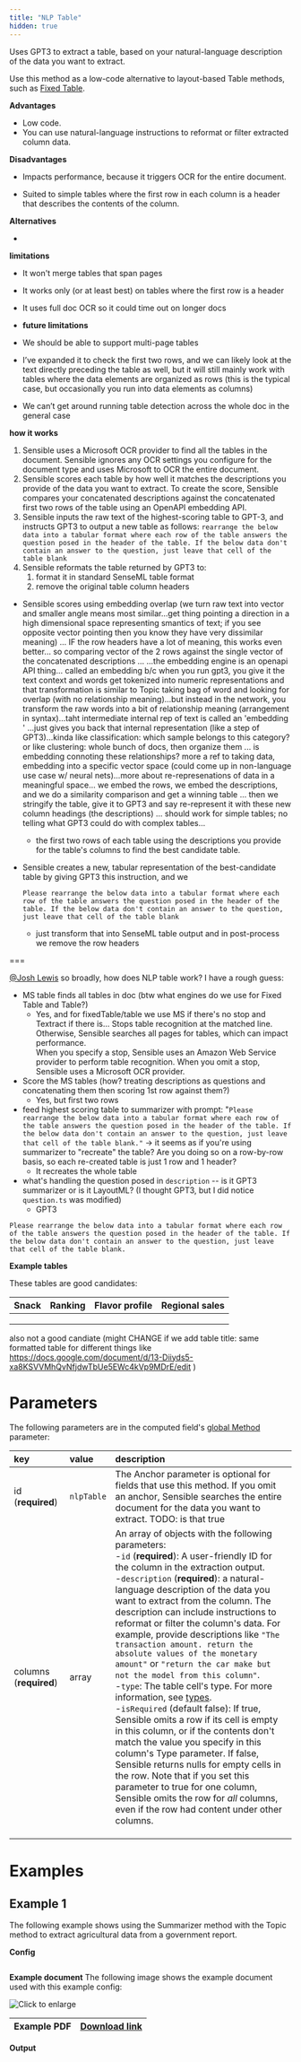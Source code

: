 ```yaml
---
title: "NLP Table"
hidden: true
---
```

Uses GPT3 to extract a table, based on your natural-language description of the data you want to extract.

Use this method as a low-code alternative to layout-based Table methods, such as [Fixed Table](doc:fixed-table).

**Advantages**

- Low code.
- You can use natural-language instructions to reformat or filter extracted column data.

**Disadvantages**

- Impacts performance, because it triggers OCR for the entire document.

- Suited to simple tables where the first row in each column is a header that describes the contents of the column.

**Alternatives**

- 



**limitations**

- It won't merge tables that span pages

- It works only (or at least best) on tables where the first row is a header

- It uses full doc OCR so it could time out on longer docs

- **future limitations**

- We should be able to support multi-page tables

- I’ve expanded it to check the first two rows, and we can likely look at the text directly preceding the table as well, but it will still mainly work with tables where the data elements are organized as rows (this is the typical case, but occasionally you run into data elements as columns)
- We can’t get around running table detection across the whole doc in the general case

**how it works**

1. Sensible uses a Microsoft OCR provider to find all the tables in the document. Sensible ignores any OCR settings you configure for the document type and uses Microsoft to OCR the entire document.
2. Sensible scores each table by how well it matches the descriptions you provide of the data you want to extract. To create the score, Sensible compares your concatenated descriptions against the concatenated first two rows of the table using an OpenAPI embedding API. 
3. Sensible inputs the raw text of the highest-scoring table to GPT-3, and instructs GPT3 to output a new  table as follows:  `rearrange the below data into a tabular format where each row of the table answers the question posed in the header of the table. If the below data don't contain an answer to the question, just leave that cell of the table blank`
4. Sensible reformats the table returned by GPT3 to:
   1. format it in standard SenseML table format
   2.  remove the original table column headers 

- Sensible scores using embedding overlap (we turn raw text into vector and smaller angle means most similar...get thing pointing a direction in a high dimensional space representing smantics of text; if you see opposite vector pointing then you know they have very dissimilar meaning) ... IF the row headers have a lot of meaning, this works even better... so comparing vector of the 2 rows against the single vector of the concatenated descriptions ... ...the embedding engine is an openapi API thing... called an embedding b/c when you run gpt3, you give it the text context and words get tokenized into numeric representations and that transformation is similar to Topic taking bag of word and looking for overlap (with no relationship meaning)...but instead in the network, you transform the raw words into a bit of relationship meaning (arrangement in syntax)...taht intermediate internal rep of text is called an 'embedding ' ...just gives you back that internal representation (like a step of GPT3)...kinda like classification: which sample belongs to this category? or like clustering: whole bunch of docs, then organize them ... is embedding connoting these relationships? more a ref to taking data, embedding into a specific vector space (could come up in non-language use case w/ neural nets)...more about re-represenations of data in a meaningful space... we embed the rows, we embed the descriptions, and we do a similarity comparison and get a winning table ... then we stringify the table, give it to GPT3 and say re-represent it with these new column headings (the descriptions) ... should work for simple tables; no telling what GPT3 could do with complex tables...  

  -  the first two rows of each table using the descriptions you provide for the table's columns to find the best candidate table.

- Sensible creates a new, tabular representation of the best-candidate table by giving GPT3 this instruction, and we 

  `Please rearrange the below data into a tabular format where each row of the table answers the question posed in the header of the table. If the below data don't contain an answer to the question, just leave that cell of the table blank`

  - just transform that into SenseML table output and in post-process we remove the row headers



===

[@Josh Lewis](https://sensiblehq.slack.com/team/U0181MWQ8BV) so broadly, how does NLP table work? I have a rough guess:

- MS table finds all tables in doc (btw what engines do we use for Fixed Table and Table?)
  - Yes, and for fixedTable/table we use MS if there's no stop and Textract if there is... Stops table recognition at the matched line. Otherwise, Sensible searches all pages for tables, which can impact performance.<br/>When you specify a stop, Sensible  uses an Amazon Web Service  provider to perform table recognition. When you omit a stop, Sensible uses a Microsoft OCR provider.
- Score the MS tables (how? treating descriptions as questions and concatenating them then scoring 1st row against them?)
  - Yes, but first two rows
- feed highest scoring table to summarizer with prompt: "`Please rearrange the below data into a tabular format where each row of the table answers the question posed in the header of the table. If the below data don't contain an answer to the question, just leave that cell of the table blank."` -> it seems as if you're using summarizer to "recreate" the table? Are you doing so on a row-by-row basis, so each re-created table is just 1 row and 1 header? 
  - It recreates the whole table
- what's handling the question posed in `description` -- is it GPT3 summarizer or is it LayoutML? (I thought GPT3, but I did notice `question.ts` was modified)
  - GPT3



`Please rearrange the below data into a tabular format where each row of the table answers the question posed in the header of the table. If the below data don't contain an answer to the question, just leave that cell of the table blank.`



**Example tables**



These tables are good candidates:

| Snack | Ranking | Flavor profile | Regional sales |
| ----- | ------- | -------------- | -------------- |
|       |         |                |                |
|       |         |                |                |
|       |         |                |                |









also not a good candiate (might CHANGE if we add table title: same formatted table for different things like https://docs.google.com/document/d/13-Diiyds5-xa8KSVVMhQvNfjdwTbUe5EWc4kVp9MDrE/edit )





Parameters
====

The following parameters are in the computed field's [global Method](doc:computed-field-methods#parameters) parameter: 


| key                    | value      | description                                                  |
| :--------------------- | :--------- | :----------------------------------------------------------- |
| id (**required**)      | `nlpTable` | The Anchor parameter is optional for fields that use this method. If you omit an anchor, Sensible searches the entire document for the data you want to extract. TODO: is that true |
| columns (**required**) | array      | An array of objects with the following parameters: <br/> -`id` (**required**): A user-friendly ID for the column in the extraction output. <br/>  -`description` (**required**):  a natural-language description of the data you want to extract from the column. The description can include instructions to reformat or filter the column's data. For example, provide descriptions like `"The transaction amount. return the absolute values of the monetary amount"` or `"return the car make but not the model from this column"`.  <br/> -`type`: The table cell's type. For more information, see [types](doc:types). <br/>  -`isRequired` (default false): If true, Sensible omits a row if its cell is empty in this column, or if the contents don't match the value you specify in this column's Type parameter. If false, Sensible returns nulls for empty cells in the row. Note that if you set this parameter to true for one column, Sensible omits the row for *all* columns, even if the row had content under other columns. |
|                        |            |                                                              |
|                        |            |                                                              |
|                        |            |                                                              |

Examples
====

Example 1
---

The following example shows using the Summarizer method with the Topic method to extract agricultural data from a government report.

**Config**

```json

```

**Example document**
The following image shows the example document used with this example config:

![Click to enlarge](https://raw.githubusercontent.com/sensible-hq/sensible-docs/main/readme-sync/assets/v0/images/final/tbd_.png)

| Example PDF | [Download link](https://raw.githubusercontent.com/sensible-hq/sensible-docs/main/readme-sync/assets/v0/pdfs/tbd_.pdf) |
| ------------------------------- | ---------------------------------------------------------------------------------------------------------------------------------------- |

**Output**

```json

```



